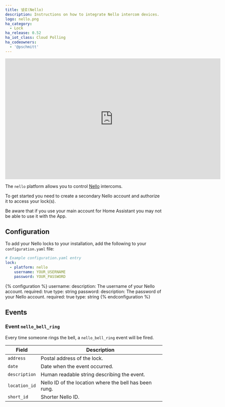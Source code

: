 ```yaml
---
title: 넬로(Nello)
description: Instructions on how to integrate Nello intercom devices.
logo: nello.png
ha_category:
  - Lock
ha_release: 0.52
ha_iot_class: Cloud Polling
ha_codeowners:
  - '@pschmitt'
---
```


<iframe width="690" height="388" src="https://www.youtube.com/embed/iqmdyaXiGx8" frameborder="0" allow="accelerometer; autoplay; encrypted-media; gyroscope; picture-in-picture" allowfullscreen></iframe>

The `nello` platform allows you to control [Nello](https://www.nello.io) intercoms.

To get started you need to create a secondary Nello account and authorize it to access your lock(s).

<div class="note warning">
Be aware that if you use your main account for Home Assistant you may not be able to use it with the App.
</div>

## Configuration

To add your Nello locks to your installation, add the following to your `configuration.yaml` file:

```yaml
# Example configuration.yaml entry
lock:
  - platform: nello
    username: YOUR_USERNAME
    password: YOUR_PASSWORD
```

{% configuration %}
username:
  description: The username of your Nello account.
  required: true
  type: string
password:
  description: The password of your Nello account.
  required: true
  type: string
{% endconfiguration %}

## Events

### Event `nello_bell_ring`

Every time someone rings the bell, a `nello_bell_ring` event will be fired.

Field | Description
----- | -----------
`address` | Postal address of the lock.
`date` | Date when the event occurred.
`description` | Human readable string describing the event.
`location_id` | Nello ID of the location where the bell has been rung.
`short_id` | Shorter Nello ID.
